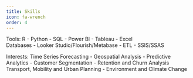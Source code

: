 ```yaml
---
title: Skills
icon: fa-wrench
order: 4
---
```


Tools: R - Python - SQL - Power BI - Tableau - Excel  
Databases - Looker Studio/Flourish/Metabase - ETL - SSIS/SSAS  

Interests: Time Series Forecasting - Geospatial Analysis - Predictive Analytics - Customer Segmentation - Retention and Churn Analysis  
Transport, Mobility and Urban Planning - Environment and Climate Change  

<!-- layout: "page" -->
